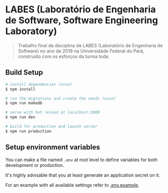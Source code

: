 # LABES (Laboratório de Engenharia de Software, Software Engineering Laboratory)

> Trabalho final da disciplina de LABES (Laboratório de Engenharia de Software) no ano de 2019 na Universidade Federal do Pará, construído com os esforços da turma toda.

## Build Setup

``` bash
# install dependencies (once)
$ npm install

# run the migrations and create the seeds (once)
$ npm run makedb

# serve with hot reload at localhost:3000
$ npm run dev

# build for production and launch server
$ npm run production
```

## Setup environment variables

You can make a file named `.env` at root level to define
variables for both development or production.

It's highly advisable that you at least generate an application
secret on it.

For an example with all available settings refer to
[.env.example](.env.example).

